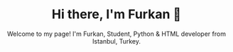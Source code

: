 <div align="center">
  <h1> Hi there, I'm Furkan 👋 </h1>
  
  Welcome to my page!
  I'm Furkan, Student, Python & HTML developer from Istanbul, Turkey.


  
  
</div>

